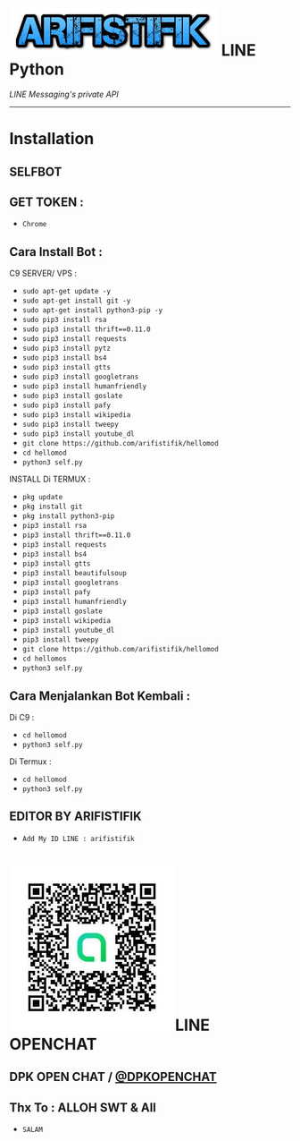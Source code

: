 # ![logo](/arifistifik.jpg) LINE Python

*LINE Messaging's private API*

----

# Installation #
SELFBOT
------
GET TOKEN :
------
- `Chrome`

Cara Install Bot :
------

C9 SERVER/ VPS :
- `sudo apt-get update -y`
- `sudo apt-get install git -y`
- `sudo apt-get install python3-pip -y`
- `sudo pip3 install rsa`
- `sudo pip3 install thrift==0.11.0`
- `sudo pip3 install requests`
- `sudo pip3 install pytz`
- `sudo pip3 install bs4`
- `sudo pip3 install gtts`
- `sudo pip3 install googletrans`
- `sudo pip3 install humanfriendly`
- `sudo pip3 install goslate`
- `sudo pip3 install pafy`
- `sudo pip3 install wikipedia`
- `sudo pip3 install tweepy`
- `sudo pip3 install youtube_dl`
- `git clone https://github.com/arifistifik/hellomod`
- `cd hellomod`
- `python3 self.py`

INSTALL Di TERMUX :
- `pkg update`
- `pkg install git`
- `pkg install python3-pip`
- `pip3 install rsa`
- `pip3 install thrift==0.11.0`
- `pip3 install requests`
- `pip3 install bs4`
- `pip3 install gtts`
- `pip3 install beautifulsoup`
- `pip3 install googletrans`
- `pip3 install pafy`
- `pip3 install humanfriendly`
- `pip3 install goslate`
- `pip3 install wikipedia`
- `pip3 install youtube_dl`
- `pip3 install tweepy`
- `git clone https://github.com/arifistifik/hellomod`
- `cd hellomos`
- `python3 self.py`

Cara Menjalankan Bot Kembali :
------
Di C9 :
- `cd hellomod`
- `python3 self.py`

Di Termux :
- `cd hellomod`
- `python3 self.py`

EDITOR BY ARIFISTIFIK
------
- `Add My ID LINE : arifistifik`

# ![logo](/dpkopenchat.jpg)LINE OPENCHAT
 
DPK OPEN CHAT / [@DPKOPENCHAT](https://line.me/ti/g2/CLwjDdWYhhnpNep8hHEEgg)
------
Thx To : ALLOH SWT & All
------
- `SALAM`


